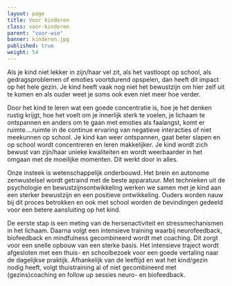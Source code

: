 ```yaml
---
layout: page
title: Voor kinderen
class: voor-kinderen
parent: "voor-wie"
banner: kinderen.jpg
published: true
weight: 54
---
```

Als je kind niet lekker in zijn/haar vel zit, als het vastloopt op school, als gedragsproblemen of emoties voortdurend opspelen, dan heeft dit  impact op het hele gezin. Je kind heeft vaak nog niet het bewustzijn om hier zelf uit te komen en als ouder weet je soms ook even niet meer hoe verder.

Door het kind te leren wat een goede concentratie is, hoe je het denken rustig krijgt, hoe het voelt om je innerlijk sterk te voelen, je lichaam te ontspannen en anders om te gaan met emoties als faalangst, komt er ruimte….ruimte in de continue ervaring van negatieve interacties of niet meekunnen op school. Je kind kan weer ontspannen, gaat beter slapen en op school wordt concentreren en leren makkelijker. Je kind wordt zich bewust van zijn/haar unieke kwaliteiten en wordt weerbaarder in het omgaan met de moeilijke momenten. Dit werkt door in alles.

Onze insteek is wetenschappelijk onderbouwd. Het brein en autonome zenwustelsel wordt getraind met de beste apparatuur.  Met technieken uit de psychologie en bewustzijnsontwikkeling werken we samen met je kind aan een sterker bewustzijn en een positieve ontwikkeling. Ouders worden nauw bij dit proces betrokken en ook met school worden de bevindingen gedeeld voor een betere aansluiting op het kind.

De eerste stap is een meting van de hersenactiviteit en stressmechanismen in het lichaam. Daarna volgt een intensieve training waarbij neurofeedback, biofeedback en mindfulness gecombineerd wordt met coaching. Dit zorgt voor een snelle opbouw van een sterke basis. Het intensieve traject wordt afgesloten met een thuis- en schoolbezoek voor een goede vertaling naar de dagelijkse praktijk. Afhankelijk van de leeftijd en wat het kind/gezin nodig heeft, volgt thuistraining al of niet gecombineerd met (gezins)coaching en follow up sessies neuro- en biofeedback.